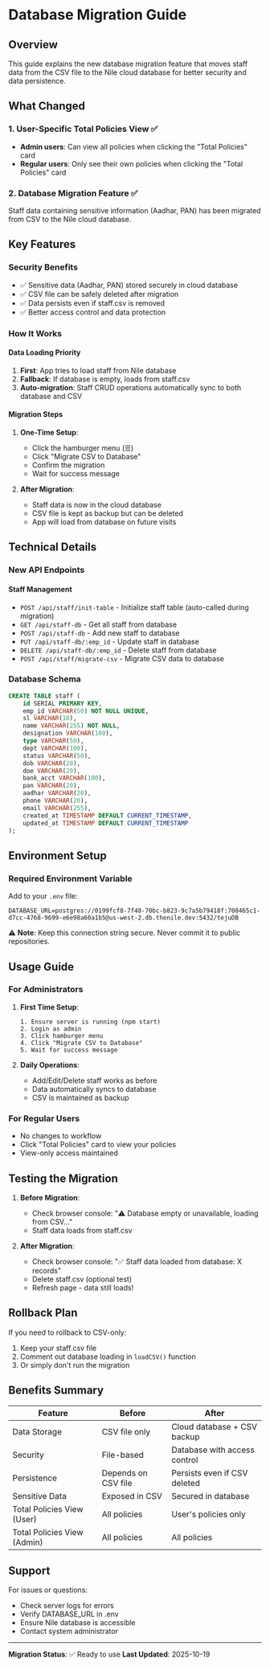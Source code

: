 # Database Migration Guide

## Overview
This guide explains the new database migration feature that moves staff data from the CSV file to the Nile cloud database for better security and data persistence.

## What Changed

### 1. User-Specific Total Policies View ✅
- **Admin users**: Can view all policies when clicking the "Total Policies" card
- **Regular users**: Only see their own policies when clicking the "Total Policies" card

### 2. Database Migration Feature ✅
Staff data containing sensitive information (Aadhar, PAN) has been migrated from CSV to the Nile cloud database.

## Key Features

### Security Benefits
- ✅ Sensitive data (Aadhar, PAN) stored securely in cloud database
- ✅ CSV file can be safely deleted after migration
- ✅ Data persists even if staff.csv is removed
- ✅ Better access control and data protection

### How It Works

#### Data Loading Priority
1. **First**: App tries to load staff from Nile database
2. **Fallback**: If database is empty, loads from staff.csv
3. **Auto-migration**: Staff CRUD operations automatically sync to both database and CSV

#### Migration Steps

1. **One-Time Setup**:
   - Click the hamburger menu (☰)
   - Click "Migrate CSV to Database"
   - Confirm the migration
   - Wait for success message

2. **After Migration**:
   - Staff data is now in the cloud database
   - CSV file is kept as backup but can be deleted
   - App will load from database on future visits

## Technical Details

### New API Endpoints

#### Staff Management
- `POST /api/staff/init-table` - Initialize staff table (auto-called during migration)
- `GET /api/staff-db` - Get all staff from database
- `POST /api/staff-db` - Add new staff to database
- `PUT /api/staff-db/:emp_id` - Update staff in database
- `DELETE /api/staff-db/:emp_id` - Delete staff from database
- `POST /api/staff/migrate-csv` - Migrate CSV data to database

### Database Schema

```sql
CREATE TABLE staff (
    id SERIAL PRIMARY KEY,
    emp_id VARCHAR(50) NOT NULL UNIQUE,
    sl VARCHAR(10),
    name VARCHAR(255) NOT NULL,
    designation VARCHAR(100),
    type VARCHAR(50),
    dept VARCHAR(100),
    status VARCHAR(50),
    dob VARCHAR(20),
    doe VARCHAR(20),
    bank_acct VARCHAR(100),
    pan VARCHAR(20),
    aadhar VARCHAR(20),
    phone VARCHAR(20),
    email VARCHAR(255),
    created_at TIMESTAMP DEFAULT CURRENT_TIMESTAMP,
    updated_at TIMESTAMP DEFAULT CURRENT_TIMESTAMP
);
```

## Environment Setup

### Required Environment Variable

Add to your `.env` file:
```
DATABASE_URL=postgres://0199fcf8-7f48-70bc-b823-9c7a5b79418f:708465c1-d7cc-4768-9699-e6e98a60a1b5@us-west-2.db.thenile.dev:5432/tejuDB
```

⚠️ **Note**: Keep this connection string secure. Never commit it to public repositories.

## Usage Guide

### For Administrators

1. **First Time Setup**:
   ```
   1. Ensure server is running (npm start)
   2. Login as admin
   3. Click hamburger menu
   4. Click "Migrate CSV to Database"
   5. Wait for success message
   ```

2. **Daily Operations**:
   - Add/Edit/Delete staff works as before
   - Data automatically syncs to database
   - CSV is maintained as backup

### For Regular Users

- No changes to workflow
- Click "Total Policies" card to view your policies
- View-only access maintained

## Testing the Migration

1. **Before Migration**:
   - Check browser console: "⚠️ Database empty or unavailable, loading from CSV..."
   - Staff data loads from staff.csv

2. **After Migration**:
   - Check browser console: "✅ Staff data loaded from database: X records"
   - Delete staff.csv (optional test)
   - Refresh page - data still loads!

## Rollback Plan

If you need to rollback to CSV-only:

1. Keep your staff.csv file
2. Comment out database loading in `loadCSV()` function
3. Or simply don't run the migration

## Benefits Summary

| Feature | Before | After |
|---------|--------|-------|
| Data Storage | CSV file only | Cloud database + CSV backup |
| Security | File-based | Database with access control |
| Persistence | Depends on CSV file | Persists even if CSV deleted |
| Sensitive Data | Exposed in CSV | Secured in database |
| Total Policies View (User) | All policies | User's policies only |
| Total Policies View (Admin) | All policies | All policies |

## Support

For issues or questions:
- Check server logs for errors
- Verify DATABASE_URL in .env
- Ensure Nile database is accessible
- Contact system administrator

---

**Migration Status**: ✅ Ready to use
**Last Updated**: 2025-10-19
